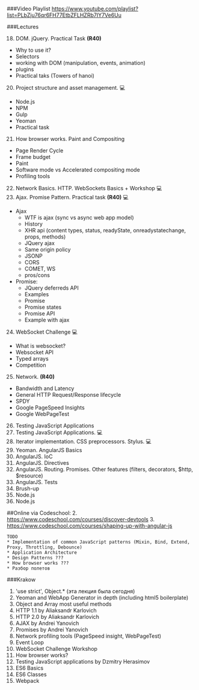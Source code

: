 ###Video Playlist
https://www.youtube.com/playlist?list=PLbZju76qr6FH77EtbZFLHZRb7IY7Ve6Uu

###Lectures

18. DOM. jQuery. Practical Task **(R40)**
   * Why to use it?
   * Selectors
   * working with DOM (manipulation, events, animation)
   * plugins
   * Practical taks (Towers of hanoi)
20. Project structure and asset management. :computer:
   * Node.js
   * NPM
   * Gulp
   * Yeoman
   * Practical task
21. How browser works. Paint and Compositing
   * Page Render Cycle
   * Frame budget
   * Paint
   * Software mode vs Accelerated compositing mode
   * Profiling tools
22. Network Basics. HTTP. WebSockets Basics + Workshop :computer: 
23. Ajax. Promise Pattern. Practical task **(R40)** :computer:
   * Ajax
     * WTF is ajax (sync vs async web app model)
     * History
     * XHR api (content types, status, readyState, onreadystatechange, props, methods)
     * JQuery ajax
     * Same origin policy
     * JSONP
     * CORS
     * COMET, WS
     * pros/cons
   * Promise:
     * JQuery deferreds API
     * Examples
     * Promise
     * Promise states
     * Promise API
     * Example with ajax
24. WebSocket Challenge :computer: 
   * What is websocket?
   * Websocket API
   * Typed arrays
   * Сompetition
25. Network. **(R40)**
   * Bandwidth and Latency
   * General HTTP Request/Response lifecycle
   * SPDY
   * Google PageSpeed Insights
   * Google WebPageTest
26. Testing JavaScript Applications
27. Testing JavaScript Applications. :computer: 
28. Iterator implementation. CSS preprocessors. Stylus. :computer:
29. Yeoman. AngularJS Basics
30. AngularJS. IoC 
31. AngularJS. Directives
32. AngularJS. Routing. Promises. Other features (filters, decorators, $http, $resource)
33. AngularJS. Tests 
34. Brush-up
35. Node.js
36. Node.js

##Online via Codeschool:
2. https://www.codeschool.com/courses/discover-devtools
3. https://www.codeschool.com/courses/shaping-up-with-angular-js

```
TODO
* Implementation of common JavaScript patterns (Mixin, Bind, Extend, Proxy, Throttling, Debounce)
* Application Architecture
* Design Patterns ???
* How browser works ???
* Разбор полетов
```

###Krakow
1. 'use strict', Object.* (эта лекция была сегодня)
2. Yeoman and WebApp Generator in depth (including html5 boilerplate)
3. Object and Array most useful methods
4. HTTP 1.1 by Aliaksandr Karlovich
5. HTTP 2.0 by Aliaksandr Karlovich 
6. AJAX by Andrei Yanovich
7. Promises by Andrei Yanovich
8. Network profiling tools (PageSpeed insight, WebPageTest)
9. Event Loop
10. WebSocket Challenge Workshop
11. How browser works?
12. Testing JavaScript applications by Dzmitry Herasimov
13. ES6 Basics
14. ES6 Classes
15. Webpack

